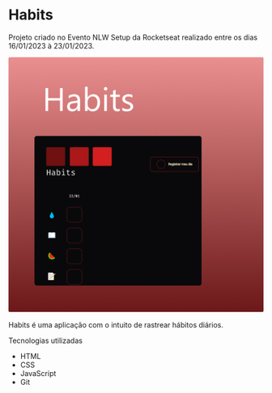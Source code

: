 <h1 allign="center"> Habits </h1>

<p allign="center">

Projeto criado no Evento NLW Setup da Rocketseat realizado entre os dias 16/01/2023 à 23/01/2023. <br/>

</p>

<p allign="center">

 <img alt="projetoCover" src="./assets/cover.jpg">

</p>

<p>
Habits é uma aplicação com o intuito de rastrear hábitos diários.
</p>

<p>
Tecnologias utilizadas

- HTML
- CSS
- JavaScript
- Git